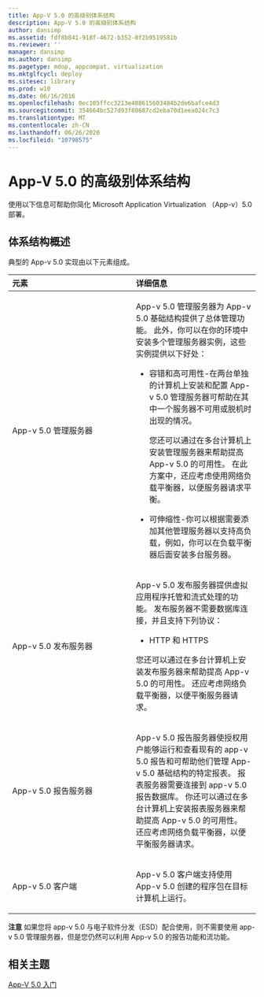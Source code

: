 ```yaml
---
title: App-V 5.0 的高级别体系结构
description: App-V 5.0 的高级别体系结构
author: dansimp
ms.assetid: fdf8b841-918f-4672-b352-0f2b9519581b
ms.reviewer: ''
manager: dansimp
ms.author: dansimp
ms.pagetype: mdop, appcompat, virtualization
ms.mktglfcycl: deploy
ms.sitesec: library
ms.prod: w10
ms.date: 06/16/2016
ms.openlocfilehash: 0ec105ffcc3213e488615603484b2de6bafce4d3
ms.sourcegitcommit: 354664bc527d93f80687cd2eba70d1eea024c7c3
ms.translationtype: MT
ms.contentlocale: zh-CN
ms.lasthandoff: 06/26/2020
ms.locfileid: "10798575"
---
```

# App-V 5.0 的高级别体系结构


使用以下信息可帮助你简化 Microsoft Application Virtualization （App-v）5.0 部署。

## 体系结构概述


典型的 App-v 5.0 实现由以下元素组成。

<table>
<colgroup>
<col width="50%" />
<col width="50%" />
</colgroup>
<thead>
<tr class="header">
<th align="left">元素</th>
<th align="left">详细信息</th>
</tr>
</thead>
<tbody>
<tr class="odd">
<td align="left"><p>App-v 5.0 管理服务器</p></td>
<td align="left"><p>App-v 5.0 管理服务器为 App-v 5.0 基础结构提供了总体管理功能。 此外，你可以在你的环境中安装多个管理服务器实例，这些实例提供以下好处：</p>
<ul>
<li><p>容错和高可用性-在两台单独的计算机上安装和配置 App-v 5.0 管理服务器可帮助在其中一个服务器不可用或脱机时出现的情况。</p>
<p>您还可以通过在多台计算机上安装管理服务器来帮助提高 App-v 5.0 的可用性。 在此方案中，还应考虑使用网络负载平衡器，以便服务器请求平衡。</p></li>
<li><p>可伸缩性-你可以根据需要添加其他管理服务器以支持高负载，例如，你可以在负载平衡器后面安装多台服务器。</p></li>
</ul></td>
</tr>
<tr class="even">
<td align="left"><p>App-v 5.0 发布服务器</p></td>
<td align="left"><p>App-v 5.0 发布服务器提供虚拟应用程序托管和流式处理的功能。 发布服务器不需要数据库连接，并且支持下列协议：</p>
<ul>
<li><p>HTTP 和 HTTPS</p></li>
</ul>
<p>您还可以通过在多台计算机上安装发布服务器来帮助提高 App-v 5.0 的可用性。 还应考虑网络负载平衡器，以便平衡服务器请求。</p></td>
</tr>
<tr class="odd">
<td align="left"><p>App-v 5.0 报告服务器</p></td>
<td align="left"><p>App-v 5.0 报告服务器使授权用户能够运行和查看现有的 app-v 5.0 报告和可帮助他们管理 App-v 5.0 基础结构的特定报表。 报表服务器需要连接到 app-v 5.0 报告数据库。 你还可以通过在多台计算机上安装报表服务器来帮助提高 App-v 5.0 的可用性。 还应考虑网络负载平衡器，以便平衡服务器请求。</p></td>
</tr>
<tr class="even">
<td align="left"><p>App-v 5.0 客户端</p></td>
<td align="left"><p>App-v 5.0 客户端支持使用 App-v 5.0 创建的程序包在目标计算机上运行。</p></td>
</tr>
</tbody>
</table>

 

**注意** 如果您将 app-v 5.0 与电子软件分发（ESD）配合使用，则不需要使用 app-v 5.0 管理服务器，但是您仍然可以利用 App-v 5.0 的报告功能和流功能。

 






## 相关主题


[App-V 5.0 入门](getting-started-with-app-v-50--rtm.md)

 

 





